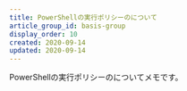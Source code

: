 ```yaml
---
title: PowerShellの実行ポリシーのについて
article_group_id: basis-group
display_order: 10
created: 2020-09-14
updated: 2020-09-14
---
```

PowerShellの実行ポリシーのについてメモです。
